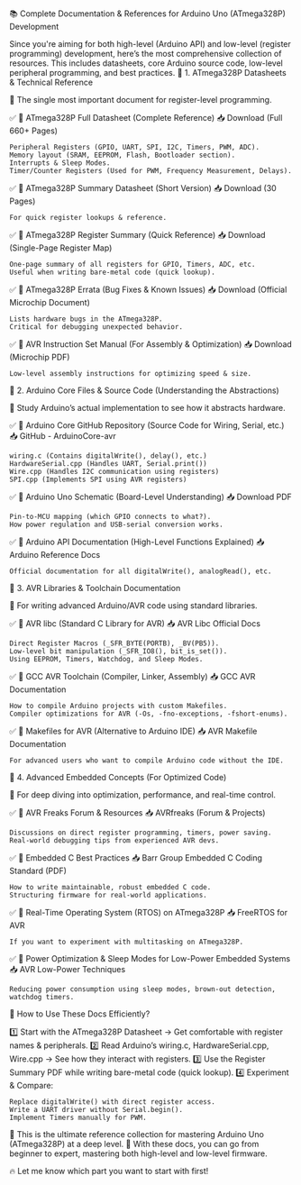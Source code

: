 📚 Complete Documentation & References for Arduino Uno (ATmega328P) Development

Since you're aiming for both high-level (Arduino API) and low-level (register programming) development, here’s the most comprehensive collection of resources. This includes datasheets, core Arduino source code, low-level peripheral programming, and best practices.
🔹 1. ATmega328P Datasheets & Technical Reference

📌 The single most important document for register-level programming.

✅ 📜 ATmega328P Full Datasheet (Complete Reference)
📥 Download (Full 660+ Pages)

    Peripheral Registers (GPIO, UART, SPI, I2C, Timers, PWM, ADC).
    Memory layout (SRAM, EEPROM, Flash, Bootloader section).
    Interrupts & Sleep Modes.
    Timer/Counter Registers (Used for PWM, Frequency Measurement, Delays).

✅ 📜 ATmega328P Summary Datasheet (Short Version)
📥 Download (30 Pages)

    For quick register lookups & reference.

✅ 📜 ATmega328P Register Summary (Quick Reference)
📥 Download (Single-Page Register Map)

    One-page summary of all registers for GPIO, Timers, ADC, etc.
    Useful when writing bare-metal code (quick lookup).

✅ 📜 ATmega328P Errata (Bug Fixes & Known Issues)
📥 Download (Official Microchip Document)

    Lists hardware bugs in the ATmega328P.
    Critical for debugging unexpected behavior.

✅ 📜 AVR Instruction Set Manual (For Assembly & Optimization)
📥 Download (Microchip PDF)

    Low-level assembly instructions for optimizing speed & size.

🔹 2. Arduino Core Files & Source Code (Understanding the Abstractions)

📌 Study Arduino’s actual implementation to see how it abstracts hardware.

✅ 📜 Arduino Core GitHub Repository (Source Code for Wiring, Serial, etc.)
📥 GitHub - ArduinoCore-avr

    wiring.c (Contains digitalWrite(), delay(), etc.)
    HardwareSerial.cpp (Handles UART, Serial.print())
    Wire.cpp (Handles I2C communication using registers)
    SPI.cpp (Implements SPI using AVR registers)

✅ 📜 Arduino Uno Schematic (Board-Level Understanding)
📥 Download PDF

    Pin-to-MCU mapping (which GPIO connects to what?).
    How power regulation and USB-serial conversion works.

✅ 📜 Arduino API Documentation (High-Level Functions Explained)
📥 Arduino Reference Docs

    Official documentation for all digitalWrite(), analogRead(), etc.

🔹 3. AVR Libraries & Toolchain Documentation

📌 For writing advanced Arduino/AVR code using standard libraries.

✅ 📜 AVR libc (Standard C Library for AVR)
📥 AVR Libc Official Docs

    Direct Register Macros (_SFR_BYTE(PORTB), _BV(PB5)).
    Low-level bit manipulation (_SFR_IO8(), bit_is_set()).
    Using EEPROM, Timers, Watchdog, and Sleep Modes.

✅ 📜 GCC AVR Toolchain (Compiler, Linker, Assembly)
📥 GCC AVR Documentation

    How to compile Arduino projects with custom Makefiles.
    Compiler optimizations for AVR (-Os, -fno-exceptions, -fshort-enums).

✅ 📜 Makefiles for AVR (Alternative to Arduino IDE)
📥 AVR Makefile Documentation

    For advanced users who want to compile Arduino code without the IDE.

🔹 4. Advanced Embedded Concepts (For Optimized Code)

📌 For deep diving into optimization, performance, and real-time control.

✅ 📜 AVR Freaks Forum & Resources
📥 AVRfreaks (Forum & Projects)

    Discussions on direct register programming, timers, power saving.
    Real-world debugging tips from experienced AVR devs.

✅ 📜 Embedded C Best Practices
📥 Barr Group Embedded C Coding Standard (PDF)

    How to write maintainable, robust embedded C code.
    Structuring firmware for real-world applications.

✅ 📜 Real-Time Operating System (RTOS) on ATmega328P
📥 FreeRTOS for AVR

    If you want to experiment with multitasking on ATmega328P.

✅ 📜 Power Optimization & Sleep Modes for Low-Power Embedded Systems
📥 AVR Low-Power Techniques

    Reducing power consumption using sleep modes, brown-out detection, watchdog timers.

📌 How to Use These Docs Efficiently?

1️⃣ Start with the ATmega328P Datasheet → Get comfortable with register names & peripherals.
2️⃣ Read Arduino’s wiring.c, HardwareSerial.cpp, Wire.cpp → See how they interact with registers.
3️⃣ Use the Register Summary PDF while writing bare-metal code (quick lookup).
4️⃣ Experiment & Compare:

    Replace digitalWrite() with direct register access.
    Write a UART driver without Serial.begin().
    Implement Timers manually for PWM.

🚀 This is the ultimate reference collection for mastering Arduino Uno (ATmega328P) at a deep level.
📌 With these docs, you can go from beginner to expert, mastering both high-level and low-level firmware.

🔥 Let me know which part you want to start with first!
